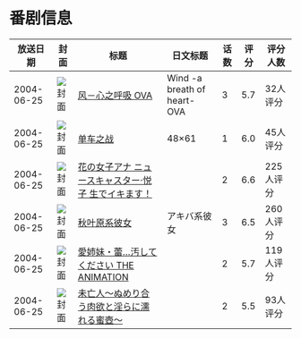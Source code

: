 # 番剧信息

|放送日期|封面|标题|日文标题|话数|评分|评分人数|
|---|---|---|---|---|---|---|
|2004-06-25|![封面](https://lain.bgm.tv/pic/cover/c/f7/28/54724_0E4lr.jpg)|[风－心之呼吸 OVA](https://bangumi.tv/subject/54724)|Wind -a breath of heart- OVA|3|5.7|32人评分|
|2004-06-25|![封面](https://lain.bgm.tv/pic/cover/c/5c/f2/55723_nBB2E.jpg)|[单车之战](https://bangumi.tv/subject/55723)|48×61|1|6.0|45人评分|
|2004-06-25|![封面](https://bangumi.tv/img/no_icon_subject.png)|[花の女子アナ ニュースキャスター·悦子 生でイキます！](https://bangumi.tv/subject/61424)||2|6.6|225人评分|
|2004-06-25|![封面](https://bangumi.tv/img/no_icon_subject.png)|[秋叶原系彼女](https://bangumi.tv/subject/63893)|アキバ系彼女|3|6.5|260人评分|
|2004-06-25|![封面](https://bangumi.tv/img/no_icon_subject.png)|[愛姉妹・蕾…汚してください THE ANIMATION](https://bangumi.tv/subject/64497)||2|5.7|119人评分|
|2004-06-25|![封面](https://bangumi.tv/img/no_icon_subject.png)|[未亡人～ぬめり合う肉欲と淫らに濡れる蜜壺～](https://bangumi.tv/subject/70278)||2|5.5|93人评分|
